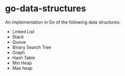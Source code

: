 # go-data-structures

An implementation in Go of the following data structures:

- Linked List
- Stack
- Queue
- Binary Search Tree
- Graph
- Hash Table
- Min Heap
- Max heap